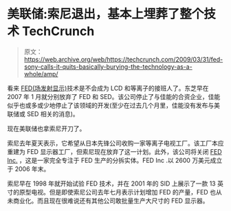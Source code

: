 # 美联储:索尼退出，基本上埋葬了整个技术 TechCrunch

> 原文：<https://web.archive.org/web/https://techcrunch.com/2009/03/31/fed-sony-calls-it-quits-basically-burying-the-technology-as-a-whole/amp/>

 <amp-img class="aligncenter size-full wp-image-29133 amp-wp-enforced-sizes i-amphtml-layout-intrinsic i-amphtml-layout-size-defined" title="sony_fed_tv" src="https://web.archive.org/web/20230126222451im_/https://techcrunch.com/wp-content/uploads/2009/03/sony_fed_tv.jpg" alt="sony_fed_tv" layout="intrinsic" i-amphtml-layout="intrinsic"><i-amphtml-sizer class="i-amphtml-sizer"></i-amphtml-sizer></amp-img> 

看来 [FED(场发射显示)](https://web.archive.org/web/20230126222451/http://en.wikipedia.org/wiki/Field_emission_display)技术是不会成为 LCD 和等离子的接班人了。东芝早在 2007 年 1 月就分别放弃了 FED 和 SED。该公司停止了与佳能的合资企业，佳能似乎也或多或少地停止了该领域的开发(至少在过去几个月里，佳能没有发布与美联储或 SED 相关的消息)。

现在美联储也拿索尼开刀了。

索尼去年夏天表示，它希望从日本先锋公司收购一家等离子电视工厂。该工厂本应重建为 FED 显示器工厂，但索尼现在放弃了这一计划。此外，该公司将关闭 [FED Inc.](https://web.archive.org/web/20230126222451/http://www.fe-tech.co.jp/en/index.html) ，这是一家完全专注于 FED 生产的分拆实体。FED Inc .以 2600 万美元成立于 2006 年末。

索尼早在 1998 年就开始试验 FED 技术，并在 2001 年的 SID 上展示了一款 13 英寸的原型电视。但是即使索尼公司去年七月表示计划增加 FED 的产量，FED 也从未商业化。而且现在很难说还有其他公司敢批量生产大尺寸的 FED 显示器。

<amp-analytics data-credentials="include" class="i-amphtml-layout-fixed i-amphtml-layout-size-defined" i-amphtml-layout="fixed"></amp-analytics>